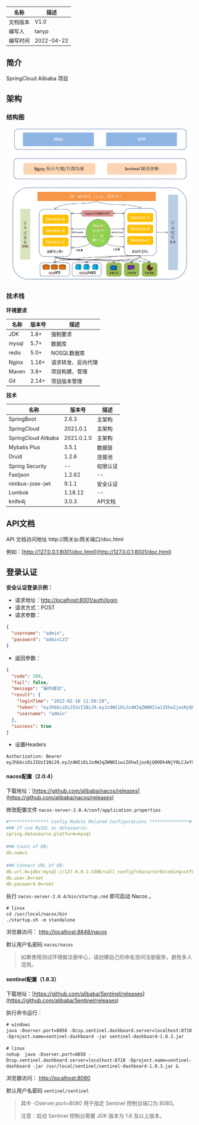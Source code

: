 | 名称 | 描述 |
|----|----|
| 文档版本 | V1.0 |
| 编写人 | tanyp |
| 编写时间 | 2022-04-22 | 

## 简介

SpringCloud Alibaba 项目

## 架构

### 结构图

![./docs/image/SpringCloudAlibaba.png](./docs/image/SpringCloudAlibaba.png)

### 技术栈

**环境要求**

| 名称 | 版本号 | 描述 |
| ---- | ---- | ---- |
| JDK | 1.8+ | 强制要求 |
| mysql | 5.7+ | 数据库 |
| redis | 5.0+ | NOSQL数据库 |
| Nginx | 1.16+ | 请求转发、反向代理 |
| Maven | 3.8+ | 项目构建，管理 |
| Git | 2.14+ | 项目版本管理 |

**技术**

| 名称 | 版本号 | 描述 |
| ---- | ---- | ---- |
| SpringBoot | 2.6.3 | 主架构 |
| SpringCloud | 2021.0.1 | 主架构 |
| SpringCloud Alibaba | 2021.0.1.0 | 主架构 |
| Mybatis Plus | 3.5.1 | 数据层 |
| Druid | 1.2.6 | 连接池 |
| Spring Security | -- | 权限认证 |
| Fastjson | 1.2.62 | -- |
| nimbus-jose-jwt | 9.1.1 | 安全认证 |
| Lombok | 1.18.12 | -- |
| knife4j | 3.0.3 | API文档 |

## API文档

API 文档访问地址 http://网关ip:网关端口/doc.html

例如：[http://127.0.0.1:8001/doc.html](http://127.0.0.1:8001/doc.html)

## 登录认证

**安全认证登录示例：**

- 请求地址：[http://localhost:8001/auth/login](http://localhost:8001/auth/login)
- 请求方式：POST
- 请求参数：
```json
{
  "username": "admin",
  "password": "admin123"
}
```
- 返回参数：
```json
{
  "code": 200,
  "fail": false,
  "message": "操作成功",
  "result": {
    "loginTime": "2022-02-16 11:58:29",
    "token": "eyJhbGciOiJIUzI1NiJ9.eyJzdWIiOiJzdWJqZWN0IiwiZXhwIjoxNjQ0OTkxMTA4LCJwYXlsb2FkIjoie1wiYWNjb3VudE5vbkV4cGlyZWRcIjp0cnVlLFwiYWNjb3VudE5vbkxvY2tlZFwiOnRydWUsXCJhdXRob3JpdGllc1wiOlt7XCJhdXRob3JpdHlcIjpcIlJPTEVfTUVSQ0hBTlRTXCJ9XSxcImNyZWRlbnRpYWxzTm9uRXhwaXJlZFwiOnRydWUsXCJlbmFibGVkXCI6dHJ1ZSxcImlkXCI6XCJiYzNhYzI2ZTY5NzMxYjYxN2ViODAyNzQ0NTNmNmRiYVwiLFwicGFzc3dvcmRcIjpcIiQyYSQxMCR0bFdXZmpUT2JxTHNDNk9OcmhOTFwvLkdJcEFvRnUyMDVUWFBLNnhVUEhIcjFrQVwvcGFLNGxxXCIsXCJ1c2VybmFtZVwiOlwiYWRtaW5cIn0ifQ.8fXiQqlP9SLJK-_sPxws98VrUbDs5kvFysPmn3-Aqu8",
    "username": "admin"
  },
  "success": true
}
```
- 设置Headers
```text
Authorization: Bearer eyJhbGciOiJIUzI1NiJ9.eyJzdWIiOiJzdWJqZWN0IiwiZXhwIjoxNjQ0ODk4NjY0LCJwYXlsb2FkIjoie1wiYWNjb3VudE5vbkV4cGlyZWRcIjp0cnVlLFwiYWNjb3VudE5vbkxvY2tlZFwiOnRydWUsXCJhdXRob3JpdGllc1wiOlt7XCJhdXRob3JpdHlcIjpcIlJPTEVfTUVSQ0hBTlRTXCJ9XSxcImNyZWRlbnRpYWxzTm9uRXhwaXJlZFwiOnRydWUsXCJlbmFibGVkXCI6dHJ1ZSxcImlkXCI6XCJiYzNhYzI2ZTY5NzMxYjYxN2ViODAyNzQ0NTNmNmRiYVwiLFwicGFzc3dvcmRcIjpcIiQyYSQxMCR0bFdXZmpUT2JxTHNDNk9OcmhOTFwvLkdJcEFvRnUyMDVUWFBLNnhVUEhIcjFrQVwvcGFLNGxxXCIsXCJ1c2VybmFtZVwiOlwiYWRtaW5cIn0ifQ.54GyxZs77ADpE_KYzdy8EAPOLYWL4AqcJDQId_SYCok
```

#### nacos配置（2.0.4）

下载地址：[https://github.com/alibaba/nacos/releases](https://github.com/alibaba/nacos/releases)

修改配置文件 `nacos-server-2.0.4/conf/application.properties`

```yml
#*************** Config Module Related Configurations ***************#
### If use MySQL as datasource:
spring.datasource.platform=mysql

### Count of DB:
db.num=1

### Connect URL of DB:
db.url.0=jdbc:mysql://127.0.0.1:3306/call_config?characterEncoding=utf8&connectTimeout=1000&socketTimeout=3000&autoReconnect=true&useUnicode=true&useSSL=false&serverTimezone=UTC
db.user.0=root
db.password.0=root
```

执行 `nacos-server-2.0.4/bin/startup.cmd` 即可启动 Nacos 。

```shell
# linux
cd /usr/local/nacos/bin
./startup.sh -m standalone
```

浏览器访问： [http://localhost:8848/nacos](http://localhost:8848/nacos)

默认用户名密码 `nacos/nacos`

> 如果使用测试环境做注册中心，请创建自己的命名空间注册服务，避免多人混用。

#### sentinel配置（1.8.3）

下载地址：[https://github.com/alibaba/Sentinel/releases](https://github.com/alibaba/Sentinel/releases)

执行命令运行：

```shell
# windows
java -Dserver.port=8858 -Dcsp.sentinel.dashboard.server=localhost:8718 -Dproject.name=sentinel-dashboard -jar sentinel-dashboard-1.8.3.jar

# linux
nohup  java -Dserver.port=8858 -Dcsp.sentinel.dashboard.server=localhost:8718 -Dproject.name=sentinel-dashboard -jar /usr/local/sentinel/sentinel-dashboard-1.8.3.jar &

```

浏览器访问： [http://localhost:8080](http://localhost:8080)

默认用户名密码 `sentinel/sentinel`

> 其中 -Dserver.port=8080 用于指定 Sentinel 控制台端口为 8080。
>
> 注意：启动 Sentinel 控制台需要 JDK 版本为 1.8 及以上版本。
